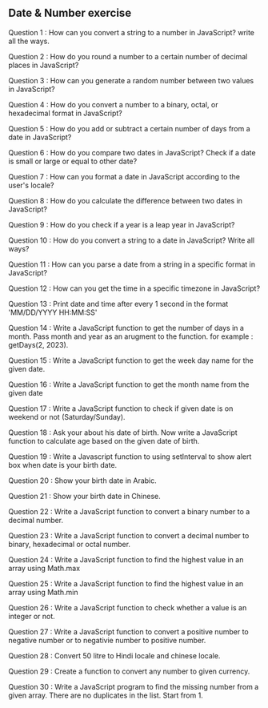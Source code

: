 ## Date & Number exercise

Question 1 : How can you convert a string to a number in JavaScript? write all the ways.

Question 2 : How do you round a number to a certain number of decimal places in JavaScript?

Question 3 : How can you generate a random number between two values in JavaScript?

Question 4 : How do you convert a number to a binary, octal, or hexadecimal format in JavaScript?

Question 5 : How do you add or subtract a certain number of days from a date in JavaScript?

Question 6 : How do you compare two dates in JavaScript? Check if a date is small or large or equal to other date?

Question 7 : How can you format a date in JavaScript according to the user's locale?

Question 8 : How do you calculate the difference between two dates in JavaScript?

Question 9 : How do you check if a year is a leap year in JavaScript?

Question 10 : How do you convert a string to a date in JavaScript? Write all ways?

Question 11 : How can you parse a date from a string in a specific format in JavaScript?

Question 12 : How can you get the time in a specific timezone in JavaScript?

Question 13 : Print date and time after every 1 second in the format 'MM/DD/YYYY HH:MM:SS'

Question 14 : Write a JavaScript function to get the number of days in a month. Pass month and year as an arugment to the function. for example : getDays(2, 2023).

Question 15 : Write a JavaScript function to get the week day name for the given date.

Question 16 : Write a JavaScript function to get the month name from the given date

Question 17 : Write a JavaScript function to check if given date is on weekend or not (Saturday/Sunday).

Question 18 : Ask your about his date of birth. Now write a JavaScript function to calculate age based on the given date of birth.

Question 19 : Write a Javascript function to using setInterval to show alert box when date is your birth date.

Question 20 : Show your birth date in Arabic.

Question 21 : Show your birth date in Chinese.

Question 22 : Write a JavaScript function to convert a binary number to a decimal number. 

Question 23 : Write a JavaScript function to convert a decimal number to binary, hexadecimal or octal number.

Question 24 : Write a JavaScript function to find the highest value in an array using Math.max

Question 25 : Write a JavaScript function to find the highest value in an array using Math.min

Question 26 : Write a JavaScript function to check whether a value is an integer or not.

Question 27 : Write a JavaScript function to convert a positive number to negative number or to negativie number to positive number.

Question 28 : Convert 50 litre to Hindi locale and chinese locale.

Question 29 : Create a function to convert any number to given currency.

Question 30 : Write a JavaScript program to find the missing number from a given array. There are no duplicates in the list. Start from 1.
